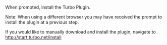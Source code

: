 When prompted, install the Turbo Plugin.

Note: When using a different browser you may have received the prompt to install the plugin at a previous step.

If you would like to manually download and install the plugin, navigate
to http://start.turbo.net/install
